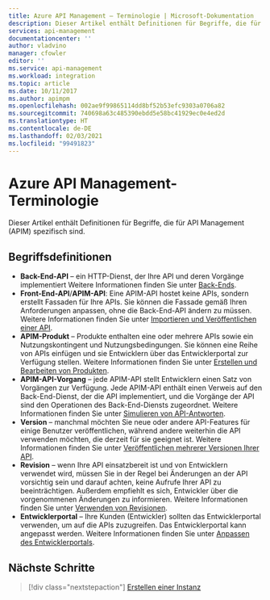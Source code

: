 ```yaml
---
title: Azure API Management – Terminologie | Microsoft-Dokumentation
description: Dieser Artikel enthält Definitionen für Begriffe, die für API Management spezifisch sind.
services: api-management
documentationcenter: ''
author: vladvino
manager: cfowler
editor: ''
ms.service: api-management
ms.workload: integration
ms.topic: article
ms.date: 10/11/2017
ms.author: apimpm
ms.openlocfilehash: 002ae9f99865114dd8bf52b53efc9303a0706a82
ms.sourcegitcommit: 740698a63c485390ebdd5e58bc41929ec0e4ed2d
ms.translationtype: HT
ms.contentlocale: de-DE
ms.lasthandoff: 02/03/2021
ms.locfileid: "99491823"
---
```

# <a name="azure-api-management-terminology"></a>Azure API Management-Terminologie

Dieser Artikel enthält Definitionen für Begriffe, die für API Management (APIM) spezifisch sind.

## <a name="term-definitions"></a>Begriffsdefinitionen

* **Back-End-API** – ein HTTP-Dienst, der Ihre API und deren Vorgänge implementiert Weitere Informationen finden Sie unter [Back-Ends](backends.md).
* **Front-End-API**/**APIM-API**: Eine APIM-API hostet keine APIs, sondern erstellt Fassaden für Ihre APIs. Sie können die Fassade gemäß Ihren Anforderungen anpassen, ohne die Back-End-API ändern zu müssen. Weitere Informationen finden Sie unter [Importieren und Veröffentlichen einer API](import-and-publish.md).
* **APIM-Produkt** – Produkte enthalten eine oder mehrere APIs sowie ein Nutzungskontingent und Nutzungsbedingungen. Sie können eine Reihe von APIs einfügen und sie Entwicklern über das Entwicklerportal zur Verfügung stellen. Weitere Informationen finden Sie unter [Erstellen und Bearbeiten von Produkten](api-management-howto-add-products.md).
* **APIM-API-Vorgang** – jede APIM-API stellt Entwicklern einen Satz von Vorgängen zur Verfügung. Jede APIM-API enthält einen Verweis auf den Back-End-Dienst, der die API implementiert, und die Vorgänge der API sind den Operationen des Back-End-Diensts zugeordnet. Weitere Informationen finden Sie unter [Simulieren von API-Antworten](mock-api-responses.md).
* **Version** – manchmal möchten Sie neue oder andere API-Features für einige Benutzer veröffentlichen, während andere weiterhin die API verwenden möchten, die derzeit für sie geeignet ist. Weitere Informationen finden Sie unter [Veröffentlichen mehrerer Versionen Ihrer API](api-management-get-started-publish-versions.md).
* **Revision** – wenn Ihre API einsatzbereit ist und von Entwicklern verwendet wird, müssen Sie in der Regel bei Änderungen an der API vorsichtig sein und darauf achten, keine Aufrufe Ihrer API zu beeinträchtigen. Außerdem empfiehlt es sich, Entwickler über die vorgenommenen Änderungen zu informieren. Weitere Informationen finden Sie unter [Verwenden von Revisionen](api-management-get-started-revise-api.md).
* **Entwicklerportal** – Ihre Kunden (Entwickler) sollten das Entwicklerportal verwenden, um auf die APIs zuzugreifen. Das Entwicklerportal kann angepasst werden. Weitere Informationen finden Sie unter [Anpassen des Entwicklerportals](api-management-customize-styles.md).

## <a name="next-steps"></a>Nächste Schritte

> [!div class="nextstepaction"]
> [Erstellen einer Instanz](get-started-create-service-instance.md)

